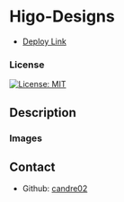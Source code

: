 # Higo-Designs
* [Deploy Link]()

### License 
[![License: MIT](https://img.shields.io/badge/License-MIT-yellow.svg)](https://opensource.org/licenses/MIT)

## Description


### Images



## Contact
* Github: [candre02](https://www.github.com/candre02)
